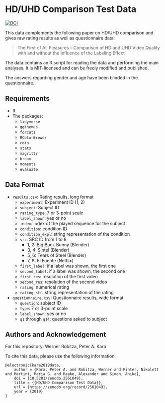 # HD/UHD Comparison Test Data

[![DOI](https://zenodo.org/badge/169866955.svg)](https://zenodo.org/badge/latestdoi/169866955)

This data complements the following paper on HD/UHD comparison and gives raw rating results as well as questionnaire data:

> The First of All Pleasures – Comparison of HD and UHD Video Quality with and without the Influence of the Labeling Effect

The data contains an R script for reading the data and performing the main analyses. It is MIT-licensed and can be freely modified and published.

The answers regarding gender and age have been blinded in the questionnaire.

## Requirements

- R
- The packages:
    - `tidyverse`
    - `ggthemes`
    - `forcats`
    - `RColorBrewer`
    - `coin`
    - `stats`
    - `magrittr`
    - `broom`
    - `moments`
    - `evaluate`

## Data Format

- `results.csv`: Rating results, long format
    - `experiment`: Experiment ID (1, 2)
    - `subject`: Subject ID
    - `rating_type`: 7 or 3-point scale
    - `label_shown`: yes or no
    - `index`: index of the played sequence for the subject
    - `condition`: condition ID
    - `condition_expl`: string representation of the condition
    - `src`: SRC ID from 1 to 8
        - 1, 2: Big Buck Bunny (Blender)
        - 3, 4: Sintel (Blender)
        - 5, 6: Tears of Steel (Blender)
        - 7, 8: El Fuente (Netflix)
    - `first_label`: if a label was shown, the first one
    - `second_label`: if a label was shown, the second one
    - `first_res`: resolution of the first video
    - `second_res`: resolution of the second video
    - `rating`: numerical rating
    - `rating_str`: string representation of the rating
- `questionnaire.csv`: Questionnaire results, wide format
    - `question`: subject ID
    - `type`: 7 or 3-point scale
    - `label_shown`: yes or no
    - `q1` through `q14`: questions asked to subject

## Authors and Acknowledgement

For this repository: Werner Robitza, Peter A. Kara

To cite this data, please use the following information:

```
@electronic{kara2019data,
    author = {Kara, Peter A. and Robitza, Werner and Pinter, Nikolett and Martini, Maria G. and Raake, Alexander and Simon, Aniko},
    doi = {10.5281/zenodo.2561049},
    title = {{HD/UHD Comparison Test Data}},
    url = {https://zenodo.org/record/2561049},
    year = {2019}
}
```
